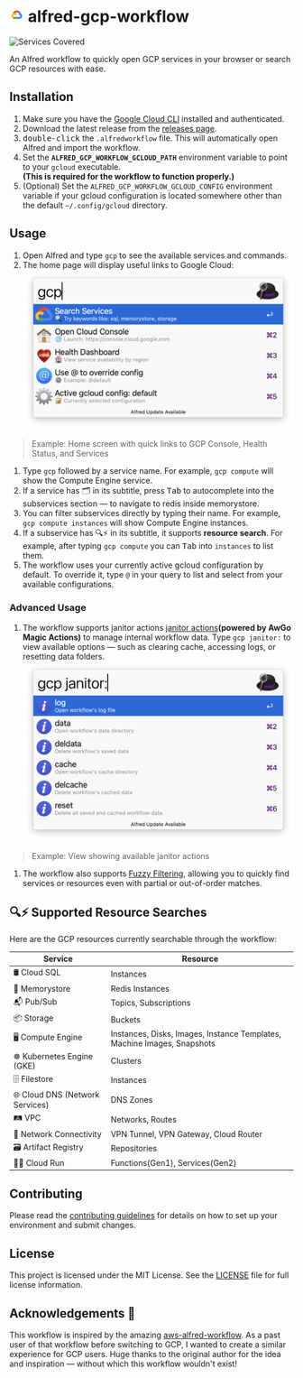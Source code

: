 # <img src="images/gcp.png" width="26"> alfred-gcp-workflow

![Services Covered](https://img.shields.io/badge/Services--Covered-253-blue?style=flat-square&logo=google-cloud)

An Alfred workflow to quickly open GCP services in your browser or search GCP resources with ease.

## Installation

1. Make sure you have the [Google Cloud CLI](https://cloud.google.com/sdk/docs/install) installed and authenticated.
2. Download the latest release from the [releases page](https://github.com/dineshgowda24/alfred-gcp-workflow/releases).
3. <kbd>double-click</kbd> the `.alfredworkflow` file. This will automatically open Alfred and import the workflow.
4. Set the **`ALFRED_GCP_WORKFLOW_GCLOUD_PATH`** environment variable to point to your `gcloud` executable.  
   **(This is required for the workflow to function properly.)**
5. (Optional) Set the `ALFRED_GCP_WORKFLOW_GCLOUD_CONFIG` environment variable if your gcloud configuration is located somewhere other than the default `~/.config/gcloud` directory.


## Usage

1. Open Alfred and type `gcp` to see the available services and commands.
2. The home page will display useful links to Google Cloud:
![Home Page](images/docs/home.png)
> Example: Home screen with quick links to GCP Console, Health Status, and Services
1. Type `gcp` followed by a service name. For example, `gcp compute` will show the Compute Engine service.
2. If a service has 🗂️ in its subtitle, press  <kbd>Tab</kbd> to autocomplete into the subservices section — to navigate to redis inside memorystore.
3. You can filter subservices directly by typing their name. For example, `gcp compute instances` will show Compute Engine instances.
4. If a subservice has 🔍⚡️ in its subtitle, it supports **resource search**. For example, after typing `gcp compute` you can <kbd>Tab</kbd> into `instances` to list them.
5. The workflow uses your currently active gcloud configuration by default. To override it, type `@` in your query to list and select from your available configurations.

### Advanced Usage

1. The workflow supports janitor actions [janitor actions](https://pkg.go.dev/github.com/deanishe/awgo#MagicAction)**(powered by AwGo Magic Actions)** to manage internal workflow data. Type `gcp janitor:` to view available options — such as clearing cache, accessing logs, or resetting data folders.
![Janitor](images/docs/janitor.png)
> Example: View showing available janitor actions
1. The workflow also supports [Fuzzy Filtering](https://pkg.go.dev/github.com/deanishe/awgo/fuzzy), allowing you to quickly find services or resources even with partial or out-of-order matches.

## 🔍⚡️ Supported Resource Searches

Here are the GCP resources currently searchable through the workflow:

| Service | Resource |
|---------|---------|
| 🛢️ Cloud SQL | Instances |
| 🧠 Memorystore | Redis Instances |
| 📬 Pub/Sub | Topics, Subscriptions |
| 📦 Storage | Buckets |
| 🖥️ Compute Engine | Instances, Disks, Images, Instance Templates, Machine Images, Snapshots |
| ☸️ Kubernetes Engine (GKE) | Clusters |
| 🗄️ Filestore | Instances |
| 🌐 Cloud DNS (Network Services) | DNS Zones |
| 🛤️ VPC | Networks, Routes |
| 🔐 Network Connectivity | VPN Tunnel, VPN Gateway, Cloud Router |
| 🗃️ Artifact Registry | Repositories |
| 🏃‍♂️ Cloud Run | Functions(Gen1), Services(Gen2) |

## Contributing

Please read the [contributing guidelines](CONTRIBUTING.md) for details on how to set up your environment and submit changes.

## License

This project is licensed under the MIT License. See the [LICENSE](LICENSE) file for full license information.

## Acknowledgements 🙏

This workflow is inspired by the amazing [aws-alfred-workflow](https://github.com/rkoval/alfred-aws-console-services-workflow).
As a past user of that workflow before switching to GCP, I wanted to create a similar experience for GCP users.
Huge thanks to the original author for the idea and inspiration — without which this workflow wouldn't exist!